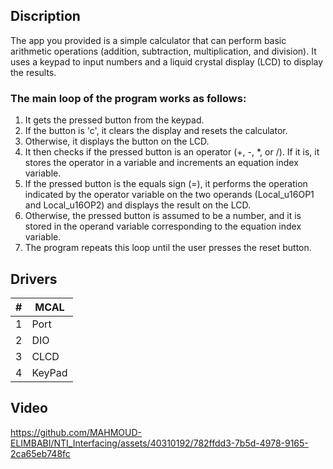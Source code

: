 ## Discription
The app you provided is a simple calculator that can perform basic arithmetic operations (addition, subtraction, multiplication, and division). It uses a keypad to input numbers and a liquid crystal display (LCD) to display the results.

### The main loop of the program works as follows:

1. It gets the pressed button from the keypad.
1. If the button is 'c', it clears the display and resets the calculator.
1. Otherwise, it displays the button on the LCD.
1. It then checks if the pressed button is an operator (+, -, *, or /). If it is, it stores the operator in a variable and increments an equation index variable.
1. If the pressed button is the equals sign (=), it performs the operation indicated by the operator variable on the two operands (Local_u16OP1 and Local_u16OP2) and displays the result on the LCD.
1. Otherwise, the pressed button is assumed to be a number, and it is stored in the operand variable corresponding to the equation index variable.
1. The program repeats this loop until the user presses the reset button.


## Drivers
| # | MCAL |
| ------ | ------ |
| 1 | Port |
| 2 | DIO |
| 3 | CLCD |
| 4 | KeyPad |


## Video

https://github.com/MAHMOUD-ELIMBABI/NTI_Interfacing/assets/40310192/782ffdd3-7b5d-4978-9165-2ca65eb748fc

